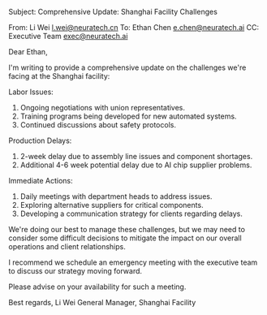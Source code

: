 Subject: Comprehensive Update: Shanghai Facility Challenges

From: Li Wei <l.wei@neuratech.cn>
To: Ethan Chen <e.chen@neuratech.ai>
CC: Executive Team <exec@neuratech.ai>

Dear Ethan,

I'm writing to provide a comprehensive update on the challenges we're facing at the Shanghai facility:

Labor Issues:
1. Ongoing negotiations with union representatives.
2. Training programs being developed for new automated systems.
3. Continued discussions about safety protocols.

Production Delays:
1. 2-week delay due to assembly line issues and component shortages.
2. Additional 4-6 week potential delay due to AI chip supplier problems.

Immediate Actions:
1. Daily meetings with department heads to address issues.
2. Exploring alternative suppliers for critical components.
3. Developing a communication strategy for clients regarding delays.

We're doing our best to manage these challenges, but we may need to consider some difficult decisions to mitigate the impact on our overall operations and client relationships.

I recommend we schedule an emergency meeting with the executive team to discuss our strategy moving forward.

Please advise on your availability for such a meeting.

Best regards,
Li Wei
General Manager, Shanghai Facility
